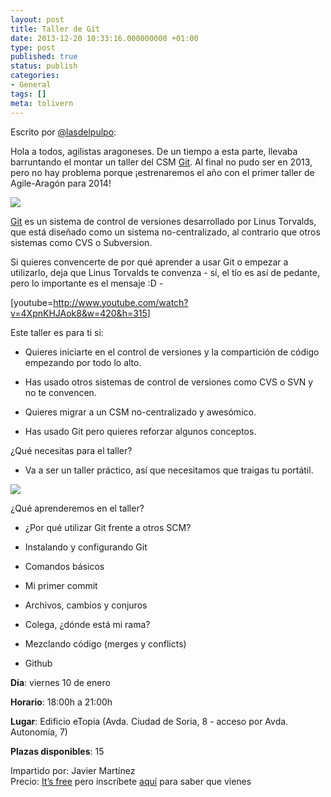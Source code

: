 ```yaml
---
layout: post
title: Taller de Git
date: 2013-12-20 10:33:16.000000000 +01:00
type: post
published: true
status: publish
categories:
- General
tags: []
meta: tolivern
---
```

Escrito por [@lasdelpulpo](https://twitter.com/lasdelpulpo "Javi"):

Hola a todos, agilistas aragoneses. De un tiempo a esta parte, llevaba
barruntando el montar un taller del CSM
[Git](http://es.wikipedia.org/wiki/Git). Al final no pudo ser en 2013,
pero no hay problema porque ¡estrenaremos el año con el primer taller de
Agile-Aragón para 2014!

![]({{site.baseurl}}/img/posts/gBpfuABUjSNi2RagtJrGi8TW-pmtgak_0qtGOGubihvKH-5-umreO9CwJgjX2kaA9E7RkLwtEwiDnoMtOgm4iMJ0IWhvXlzlKL1kNVUYWuNa-gLRtRoyNjkVYg)

[Git](http://git-scm.com "Git") es un sistema de control de versiones
desarrollado por Linus Torvalds, que está diseñado como un sistema
no-centralizado, al contrario que otros sistemas como CVS o Subversion.

Si quieres convencerte de por qué aprender a usar Git o empezar a
utilizarlo, deja que Linus Torvalds te convenza - sí, el tío es así de
pedante, pero lo importante es el mensaje :D -

[youtube=http://www.youtube.com/watch?v=4XpnKHJAok8&w=420&h=315]

Este taller es para ti si:

-   Quieres iniciarte en el control de versiones y la compartición de
    código empezando por todo lo alto.

-   Has usado otros sistemas de control de versiones como CVS o SVN y no
    te convencen.

-   Quieres migrar a un CSM no-centralizado y awesómico.

-   Has usado Git pero quieres reforzar algunos conceptos.

¿Qué necesitas para el taller?

-   Va a ser un taller práctico, así que necesitamos que traigas tu
    portátil.

![]({{site.baseurl}}/img/posts/nVxNWyzaVrV_D0IjUwJaCpDelSMcYJrNhFQqSHpIYtratWyqwBBaCJjDZoWzhhiRGhcXYkP0y0CzjDGiiRJZRgSbl-SEOf8PgWn0NtpMQ2HQwfbx-Gme7uO3rw)

¿Qué aprenderemos en el taller?

-   ¿Por qué utilizar Git frente a otros SCM?

-   Instalando y configurando Git

-   Comandos básicos

-   Mi primer commit

-   Archivos, cambios y conjuros

-   Colega, ¿dónde está mi rama?

-   Mezclando código (merges y conflicts)

-   Github

**Día**: viernes 10 de enero

**Horario**: 18:00h a 21:00h

**Lugar**: Edificio eTopia (Avda. Ciudad de Soria, 8 - acceso por Avda.
Autonomía, 7)

**Plazas disponibles**: 15

Impartido por: Javier Martínez\
 Precio: [It’s
free](http://static1.wikia.nocookie.net/__cb20120501141413/es.warhammer40k/images/b/b0/Meme_its_free.jpg) pero
inscríbete
[aquí](https://agilearagoneventos.stagehq.com/events/2702 "Inscripción")
para saber que vienes
